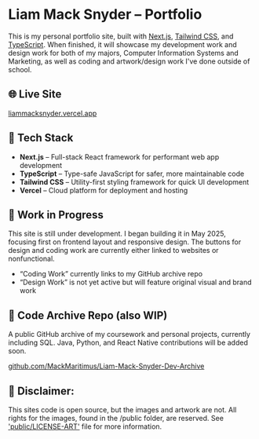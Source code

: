 # Liam Mack Snyder – Portfolio

This is my personal portfolio site, built with [Next.js](https://nextjs.org/), [Tailwind CSS](https://tailwindcss.com/), and [TypeScript](https://www.typescriptlang.org/). When finished, it will showcase my development work and design work for both of my majors, Computer Information Systems and Marketing, as well as coding and artwork/design work I've done outside of school.

## 🌐 Live Site
[liammacksnyder.vercel.app](https://liammacksnyder.vercel.app)

## 🚀 Tech Stack
- **Next.js** – Full-stack React framework for performant web app development
- **TypeScript** – Type-safe JavaScript for safer, more maintainable code
- **Tailwind CSS** – Utility-first styling framework for quick UI development
- **Vercel** – Cloud platform for deployment and hosting

## 🚧 Work in Progress
This site is still under development. I began building it in May 2025, focusing first on frontend layout and responsive design. The buttons for design and coding work are currently either linked to websites or nonfunctional.

- “Coding Work” currently links to my GitHub archive repo
- “Design Work” is not yet active but will feature original visual and brand work

## 📂 Code Archive Repo (also WIP)
A public GitHub archive of my coursework and personal projects, currently including SQL. Java, Python, and React Native contributions will be added soon.

[github.com/MackMaritimus/Liam-Mack-Snyder-Dev-Archive](https://github.com/MackMaritimus/Liam-Mack-Snyder-Dev-Archive)

## 🚫 Disclaimer: 
This sites code is open source, but the images and artwork are not. All rights for the images, found in the /public folder, are reserved. See ['public/LICENSE-ART'](public/LICENSE-ART) file for more information.
